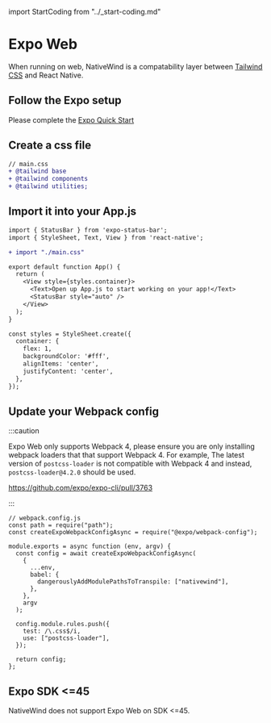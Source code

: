 import StartCoding from "../\_start-coding.md"

# Expo Web

When running on web, NativeWind is a compatability layer between [Tailwind CSS](http://www.tailwindcss.com) and React Native.

## Follow the Expo setup

Please complete the [Expo Quick Start](./expo.md)

## Create a css file

```diff
// main.css
+ @tailwind base
+ @tailwind components
+ @tailwind utilities;
```

## Import it into your App.js

```diff
import { StatusBar } from 'expo-status-bar';
import { StyleSheet, Text, View } from 'react-native';

+ import "./main.css"

export default function App() {
  return (
    <View style={styles.container}>
      <Text>Open up App.js to start working on your app!</Text>
      <StatusBar style="auto" />
    </View>
  );
}

const styles = StyleSheet.create({
  container: {
    flex: 1,
    backgroundColor: '#fff',
    alignItems: 'center',
    justifyContent: 'center',
  },
});
```

## Update your Webpack config

:::caution

Expo Web only supports Webpack 4, please ensure you are only installing webpack loaders that that support Webpack 4. For example, The latest version of `postcss-loader` is not compatible with Webpack 4 and instead, `postcss-loader@4.2.0` should be used.

https://github.com/expo/expo-cli/pull/3763

:::

```tsx
// webpack.config.js
const path = require("path");
const createExpoWebpackConfigAsync = require("@expo/webpack-config");

module.exports = async function (env, argv) {
  const config = await createExpoWebpackConfigAsync(
    {
      ...env,
      babel: {
        dangerouslyAddModulePathsToTranspile: ["nativewind"],
      },
    },
    argv
  );

  config.module.rules.push({
    test: /\.css$/i,
    use: ["postcss-loader"],
  });

  return config;
};
```

## Expo SDK <=45

NativeWind does not support Expo Web on SDK <=45.
